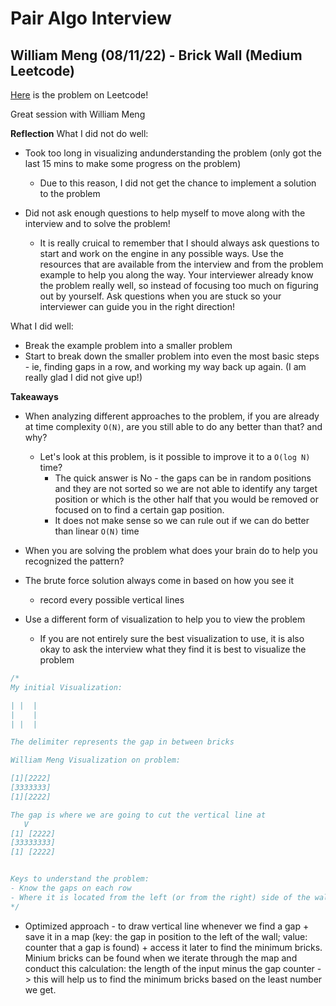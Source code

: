 # Pair Algo Interview 

## William Meng (08/11/22) - Brick Wall (Medium Leetcode)

[Here](https://leetcode.com/problems/brick-wall/) is the problem on Leetcode! 

Great session with William Meng 

**Reflection**
What I did not do well: 
- Took too long in visualizing andunderstanding the problem (only got the last 15 mins to make some progress on the problem)
    - Due to this reason, I did not get the chance to implement a solution to the problem 

- Did not ask enough questions to help myself to move along with the interview and to solve the problem! 
    - It is really cruical to remember that I should always ask questions to start and work on the engine in any possible ways. Use the resources that are available from the interview and from the problem example to help you along the way. Your interviewer already know the problem really well, so instead of focusing too much on figuring out by yourself. Ask questions when you are stuck so your interviewer can guide you in the right direction! 

What I did well: 
- Break the example problem into a smaller problem 
- Start to break down the smaller problem into even the most basic steps - ie, finding gaps in a row, and working my way back up again. (I am really glad I did not give up!)

**Takeaways**
- When analyzing different approaches to the problem, if you are already at time complexity `O(N)`, are you still able to do any better than that? and why? 

    - Let's look at this problem, is it possible to improve it to a `O(log N)` time? 
        - The quick answer is No - the gaps can be in random positions and they are not sorted so we are not able to identify any target position or which is the other half that you would be removed or focused on to find a certain gap position. 
        - It does not make sense so we can rule out if we can do better than linear `O(N)` time

- When you are solving the problem what does your brain do to help you recognized the pattern?

- The brute force solution always come in based on how you see it 
    - record every possible vertical lines 

- Use a different form of visualization to help you to view the problem 
    - If you are not entirely sure the best visualization to use, it is also okay to ask the interview what they find it is best to visualize the problem 
```js
/*
My initial Visualization: 

| |  |
|    |
| |  |

The delimiter represents the gap in between bricks 

William Meng Visualization on problem: 

[1][2222]
[3333333]
[1][2222]

The gap is where we are going to cut the vertical line at 
   V
[1] [2222]
[33333333]
[1] [2222]


Keys to understand the problem: 
- Know the gaps on each row 
- Where it is located from the left (or from the right) side of the wall
*/
```
- Optimized approach - to draw vertical line whenever we find a gap + save it in a map (key: the gap in position to the left of the wall; value: counter that a gap is found) + access it later to find the minimum bricks. Minium bricks can be found when we iterate through the map and conduct this calculation: the length of the input minus the gap counter -> this will help us to find the minimum bricks based on the least number we get. 